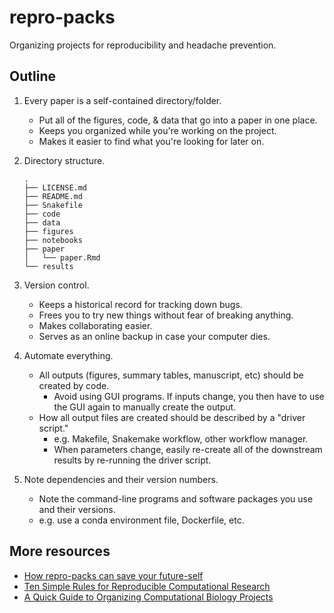 # repro-packs

Organizing projects for reproducibility and headache prevention.

## Outline

1. Every paper is a self-contained directory/folder.
    - Put all of the figures, code, & data that go into a paper in one place.
    - Keeps you organized while you're working on the project.
    - Makes it easier to find what you're looking for later on.

1. Directory structure.

    ```
    .
    ├── LICENSE.md
    ├── README.md
    ├── Snakefile
    ├── code
    ├── data
    ├── figures
    ├── notebooks
    ├── paper
    │   └── paper.Rmd
    └── results
    ```

1. Version control.
    - Keeps a historical record for tracking down bugs.
    - Frees you to try new things without fear of breaking anything.
    - Makes collaborating easier.
    - Serves as an online backup in case your computer dies.

1. Automate everything.
    - All outputs (figures, summary tables, manuscript, etc) should be created by code.
        - Avoid using GUI programs. If inputs change, you then have to use the GUI again to manually create the output.
    - How all output files are created should be described by a "driver script."
        - e.g. Makefile, Snakemake workflow, other workflow manager.
        - When parameters change, easily re-create all of the downstream results by re-running the driver script.

1. Note dependencies and their version numbers.
    - Note the command-line programs and software packages you use and their versions.
    - e.g. use a conda environment file, Dockerfile, etc.

## More resources

- [How repro-packs can save your future-self](https://lorenabarba.com/blog/how-repro-packs-can-save-your-future-self/)
- [Ten Simple Rules for Reproducible Computational Research](https://journals.plos.org/ploscompbiol/article?id=10.1371/journal.pcbi.1003285)
- [A Quick Guide to Organizing Computational Biology Projects](https://journals.plos.org/ploscompbiol/article?id=10.1371/journal.pcbi.1000424)